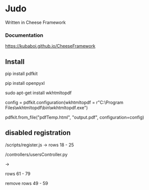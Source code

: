 # Judo

Written in Cheese Framework

### Documentation

https://kubaboi.github.io/CheeseFramework

## Install

pip install pdfkit  

pip install openpyxl

sudo apt-get install wkhtmltopdf  

config = pdfkit.configuration(wkhtmltopdf = r"C:\\Program Files\\wkhtmltopdf\\bin\\wkhtmltopdf.exe")

pdfkit.from_file("pdfTemp.html", "output.pdf", configuration=config)

## disabled registration

/scripts/register.js -> rows 18 - 25

/controllers/usersController.py 

-> 

rows 61 - 79

remove rows 49 - 59